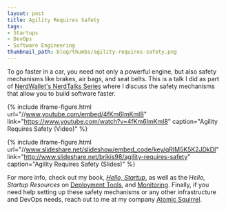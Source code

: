 ```yaml
---
layout: post
title: Agility Requires Safety
tags:
- Startups
- DevOps
- Software Engineering
thumbnail_path: blog/thumbs/agility-requires-safety.png
---
```


To go faster in a car, you need not only a powerful engine, but also safety
mechanisms like brakes, air bags, and seat belts. This is a talk I did as part of
[NerdWallet's NerdTalks Series](https://www.nerdwallet.com/blog/corporate-news/nerdwallets-speaker-series-nerdtalks/)
where I discuss the safety mechanisms that allow you to build software faster.

{% include iframe-figure.html url="//www.youtube.com/embed/4fKm6ImKml8" link="https://www.youtube.com/watch?v=4fKm6ImKml8" caption="Agility Requires Safety (Video)" %}

{% include iframe-figure.html url="//www.slideshare.net/slideshow/embed_code/key/qRIM5K5K2JDkDI" link="http://www.slideshare.net/brikis98/agility-requires-safety" caption="Agility Requires Safety (Slides)" %}

For more info, check out my book,
*[Hello, Startup](http://www.hello-startup.net/?ref=ybrikman-agility-requires-safety)*,
as well as the *Hello, Startup Resources* on
[Deployment Tools](http://www.hello-startup.net/resources/deployment/), and
[Monitoring](http://www.hello-startup.net/resources/monitoring/). Finally, if
you need help setting up these safety mechanisms or any other infrastructure
and DevOps needs, reach out to me at my company
[Atomic Squirrel](http://www.atomic-squirrel.net/?ref=ybrikman-agility-requires-safety).